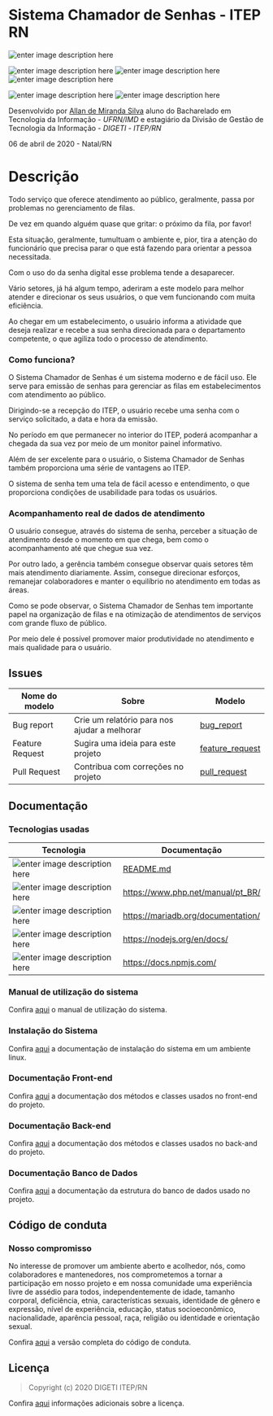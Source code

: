 ﻿# Sistema Chamador de Senhas - ITEP RN

![enter image description here](https://img.shields.io/badge/version-v1.0.0-blue) 

![enter image description here](https://img.shields.io/badge/build-passing-brightgreen) ![enter image description here](https://img.shields.io/badge/docs-100%25-brightgreen) ![enter image description here](https://img.shields.io/badge/license-MIT-brightgreen) 

![enter image description here](https://img.shields.io/badge/react-v16.13.1-green) ![enter image description here](https://img.shields.io/badge/php-v7.3.11-green) 

Desenvolvido por [Allan de Miranda Silva](http://allandemiranda.eti.br/) aluno do Bacharelado em Tecnologia da Informação - _UFRN/IMD_ e estagiário da Divisão de Gestão de Tecnologia da Informação - _DIGETI_ - _ITEP/RN_

06 de abril de 2020 - Natal/RN

# Descrição

Todo serviço que oferece atendimento ao público, geralmente, passa por problemas no gerenciamento de filas. 

De vez em quando alguém quase que gritar: o próximo da fila, por favor!

Esta situação, geralmente, tumultuam o ambiente e, pior, tira a atenção do funcionário que precisa parar o que está fazendo para orientar a pessoa necessitada.

Com o uso do da senha digital esse problema tende a desaparecer.

Vário setores, já há algum tempo, aderiram a este modelo para melhor atender e direcionar os seus usuários, o que vem funcionando com muita eficiência. 

Ao chegar em um estabelecimento, o usuário informa a atividade que deseja realizar e recebe a sua senha direcionada para o departamento competente, o que agiliza todo o processo de atendimento.

### Como funciona?

O Sistema Chamador de Senhas é um sistema moderno e de fácil uso. Ele serve para emissão de senhas para gerenciar as filas em estabelecimentos com atendimento ao público.

Dirigindo-se a recepção do ITEP, o usuário recebe uma senha com o serviço solicitado, a data e hora da emissão. 

No período em que permanecer no interior do ITEP, poderá acompanhar a chegada da sua vez por meio de um monitor painel informativo. 

Além de ser excelente para o usuário, o Sistema Chamador de Senhas também proporciona uma série de vantagens ao ITEP.

O sistema de senha tem uma tela de fácil acesso e entendimento, o que proporciona condições de usabilidade para todas os usuários.

### Acompanhamento real de dados de atendimento

O usuário consegue, através do sistema de senha, perceber a situação de atendimento desde o momento em que chega, bem como o acompanhamento até que chegue sua vez.

Por outro lado, a gerência também consegue observar quais setores têm mais atendimento diariamente. Assim, consegue direcionar esforços, remanejar colaboradores e manter o equilíbrio no atendimento em todas as áreas.

Como se pode observar, o Sistema Chamador de Senhas tem importante papel na organização de filas e na otimização de atendimentos de serviços com grande fluxo de público.

Por meio dele é possível promover maior produtividade no atendimento e mais qualidade para o usuário.

## Issues

Nome do modelo|Sobre|Modelo
-|-|-
Bug report | Crie um relatório para nos ajudar a melhorar | [bug_report](bug_report.md)
Feature Request | Sugira uma ideia para este projeto | [feature_request](feature_request.md)
Pull Request | Contribua com correções no projeto | [pull_request](pull_request.md)

## Documentação

### Tecnologias usadas

Tecnologia | Documentação
-|-
![enter image description here](https://img.shields.io/badge/react-v16.13.1-green`?style=for-the-badge&logo=appveyor`) 	| [README.md](docs/react/README.md)
 ![enter image description here](https://img.shields.io/badge/php-v7.3.11-green`?style=for-the-badge&logo=appveyor`)  | https://www.php.net/manual/pt_BR/
  ![enter image description here](https://img.shields.io/badge/mariadb-v15.1-green`?style=for-the-badge&logo=appveyor`)  | https://mariadb.org/documentation/
 ![enter image description here](https://img.shields.io/badge/node-v12.16.1-green`?style=for-the-badge&logo=appveyor`)  | https://nodejs.org/en/docs/
 ![enter image description here](https://img.shields.io/badge/npm-v6.14.4-green`?style=for-the-badge&logo=appveyor`)  | https://docs.npmjs.com/

### Manual de utilização do sistema

Confira [aqui](docs/system/README.md) o manual de utilização do sistema.

### Instalação do Sistema

Confira [aqui](docs/installation/README.md) a documentação de instalação do sistema em um ambiente linux.

### Documentação Front-end

Confira [aqui](docs/front/index.html) a documentação dos métodos e classes usados no front-end do projeto.

### Documentação Back-end

Confira [aqui](docs/back/html/index.html) a documentação dos métodos e classes usados no back-and do projeto.

### Documentação Banco de Dados

Confira [aqui](docs/dataBase/README.md) a documentação da estrutura do banco de dados usado no projeto.

## Código de conduta

### Nosso compromisso  

No interesse de promover um ambiente aberto e acolhedor, nós, como colaboradores e mantenedores, nos comprometemos a tornar a participação em nosso projeto e em nossa comunidade uma experiência livre de assédio para todos, independentemente de idade, tamanho corporal, deficiência, etnia, características sexuais, identidade de gênero e expressão, nível de experiência, educação, status socioeconômico, nacionalidade, aparência pessoal, raça, religião ou identidade e orientação sexual.

Confira [aqui](CODE_OF_CONDUCT.md) a versão completa do código de conduta.

## Licença

> Copyright (c) 2020 DIGETI ITEP/RN

Confira [aqui](LICENSE.md) informações adicionais sobre a licença.
